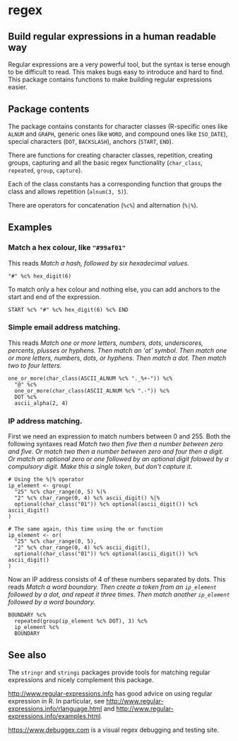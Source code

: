 regex
=====

## Build regular expressions in a human readable way

Regular expressions are a very powerful tool, but the syntax is terse enough 
to be difficult to read.  This makes bugs easy to introduce and hard to 
find.  This package contains functions to make building regular expressions
easier.

## Package contents

The package contains constants for character classes (R-specific ones like 
`ALNUM` and `GRAPH`, generic ones like `WORD`, and compound ones like 
`ISO_DATE`), special characters (`DOT`, `BACKSLASH`), anchors (`START`, `END`).

There are functions for creating character classes, repetition, creating groups, 
capturing and all the basic regex functionality (`char_class`, `repeated`, 
`group`, `capture`).

Each of the class constants has a corresponding function that groups the class
and allows repetition (`alnum(3, 5)`).

There are operators for concatenation (`%c%`) and alternation (`%|%`).

## Examples

### Match a hex colour, like `"#99af01"`
This reads *Match a hash, followed by six hexadecimal values.*

    "#" %c% hex_digit(6)    

To match only a hex colour and nothing else, you can add anchors to the 
start and end of the expression.

    START %c% "#" %c% hex_digit(6) %c% END

### Simple email address matching. 
This reads *Match one or more letters, numbers, dots, underscores, percents, 
plusses or hyphens. Then match an 'at' symbol. Then match one or more letters, 
numbers, dots, or hyphens. Then match a dot. Then match two to four letters.*

    one_or_more(char_class(ASCII_ALNUM %c% "._%+-")) %c%
      "@" %c%
      one_or_more(char_class(ASCII_ALNUM %c% ".-")) %c%
      DOT %c%
      ascii_alpha(2, 4)

### IP address matching. 
First we need an expression to match numbers between 0 and 255.  Both the 
following syntaxes read *Match two then five then a number between zero and 
five.  Or match two then a number between zero and four then a digit. Or match 
an optional zero or one followed by an optional digit folowed by a compulsory 
digit.  Make this a single token, but don't capture it.*

    # Using the %|% operator
    ip_element <- group(
      "25" %c% char_range(0, 5) %|%
      "2" %c% char_range(0, 4) %c% ascii_digit() %|%
      optional(char_class("01")) %c% optional(ascii_digit()) %c% ascii_digit()
    )
        
    # The same again, this time using the or function
    ip_element <- or(
      "25" %c% char_range(0, 5),
      "2" %c% char_range(0, 4) %c% ascii_digit(),
      optional(char_class("01")) %c% optional(ascii_digit()) %c% ascii_digit()
    )

Now an IP address consists of 4 of these numbers separated by dots. This 
reads *Match a word boundary. Then create a token from an `ip_element` 
followed by a dot, and repeat it three times.  Then match another `ip_element`
followed by a word boundary.*

    BOUNDARY %c% 
      repeated(group(ip_element %c% DOT), 3) %c% 
      ip_element %c%
      BOUNDARY

## See also

The `stringr` and `stringi` packages provide tools for matching regular 
expressions and nicely complement this package.

http://www.regular-expressions.info has good advice on using
regular expression in R.  In particular, see 
http://www.regular-expressions.info/rlanguage.html and
http://www.regular-expressions.info/examples.html.

https://www.debuggex.com is a visual regex debugging and testing site.
